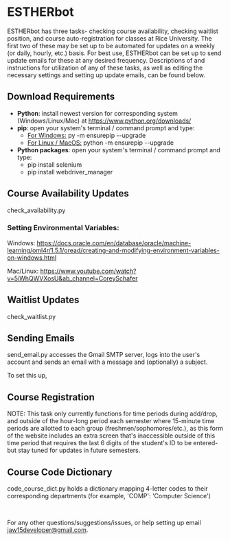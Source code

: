 # ESTHERbot
ESTHERbot has three tasks- checking course availability, checking waitlist position, and course auto-registration for classes at Rice University. The first two of these may be set up to be automated for updates on a weekly (or daily, hourly, etc.) basis. For best use, ESTHERbot can be set up to send update emails for these at any desired frequency. Descriptions of and instructions for utilization of any of these tasks, as well as editing the necessary settings and setting up update emails, can be found below.

## Download Requirements
* **Python**: install newest version for corresponding system (Windows/Linux/Mac) at https://www.python.org/downloads/
* **pip**: open your system's terminal / command prompt and type: 
  - <ins>For Windows:</ins> py -m ensurepip --upgrade
  - <ins>For Linux / MacOS:</ins> python -m ensurepip --upgrade
* **Python packages**: open your system's terminal / command prompt and type: 
  - pip install selenium
  - pip install webdriver_manager

## Course Availability Updates
check_availability.py 

### Setting Environmental Variables:
Windows: https://docs.oracle.com/en/database/oracle/machine-learning/oml4r/1.5.1/oread/creating-and-modifying-environment-variables-on-windows.html

Mac/Linux: https://www.youtube.com/watch?v=5iWhQWVXosU&ab_channel=CoreySchafer

## Waitlist Updates
check_waitlist.py 

## Sending Emails
send_email.py accesses the Gmail SMTP server, logs into the user's account and sends an email with a message and (optionally) a subject.

To set this up, 

## Course Registration
NOTE: This task only currently functions for time periods during add/drop, and outside of the hour-long period each semester where 15-minute time periods are allotted to each group (freshmen/sophomores/etc.), as this form of the website includes an extra screen that's inaccessible outside of this time period that requires the last 6 digits of the student's ID to be entered- but stay tuned for updates in future semesters. 

## Course Code Dictionary
code_course_dict.py holds a dictionary mapping 4-letter codes to their corresponding departments (for example, 'COMP': 'Computer Science')  

<p>&nbsp;</p>

For any other questions/suggestions/issues, or help setting up email jaw15developer@gmail.com.
